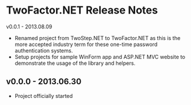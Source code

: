 TwoFactor.NET Release Notes
=========================

v0.0.1 - 2013.08.09

- Renamed project from TwoStep.NET to TwoFactor.NET as this is the more accepted industry term for these one-time password authentication systems.
- Setup projects for sample WinForm app and ASP.NET MVC website to demonstrate the usage of the library and helpers.

v0.0.0 - 2013.06.30
-------------------

- Project officially started